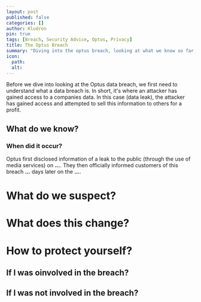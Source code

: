 ```yaml
---
layout: post
published: false
categories: []
author: Kludron
pin: true
tags: [Breach, Security Advice, Optus, Privacy]
title: The Optus Breach
summary: "Diving into the optus breach, looking at what we know so far, what you can do to protect yourself if you were involved in the breach, and what the next steps are."
icon:
  path: 
  alt: 
---
```


Before we dive into looking at the Optus data breach, we first need to understand what a data breach is. In short, it's
where an attacker has gained access to a companies data. In this case (data leak), the attacker has gained access and
attempted to sell this information to others for a profit.

## What do we know?

### When did it occur?

Optus first disclosed information of a leak to the public (through the use of media services) on **...**. They then officially informed customers
of this breach **...** days later on the **...**.

# What do we suspect?

# What does this change?

# How to protect yourself?

## If I was oinvolved in the breach?

## If I was not involved in the breach?
